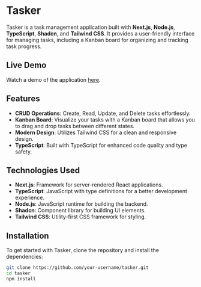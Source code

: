 # Tasker

Tasker is a task management application built with **Next.js**, **Node.js**, **TypeScript**, **Shadcn**, and **Tailwind CSS**. It provides a user-friendly interface for managing tasks, including a Kanban board for organizing and tracking task progress.

## Live Demo

Watch a demo of the application [here](https://drive.google.com/file/d/1mMrVE89rKyYy1xvl_scGMjEdEr1oyHoD/view?usp=drive_link).

## Features

- **CRUD Operations**: Create, Read, Update, and Delete tasks effortlessly.
- **Kanban Board**: Visualize your tasks with a Kanban board that allows you to drag and drop tasks between different states.
- **Modern Design**: Utilizes Tailwind CSS for a clean and responsive design.
- **TypeScript**: Built with TypeScript for enhanced code quality and type safety.

## Technologies Used

- **Next.js**: Framework for server-rendered React applications.
- **TypeScript**: JavaScript with type definitions for a better development experience.
- **Node.js**: JavaScript runtime for building the backend.
- **Shadcn**: Component library for building UI elements.
- **Tailwind CSS**: Utility-first CSS framework for styling.

## Installation

To get started with Tasker, clone the repository and install the dependencies:

```bash
git clone https://github.com/your-username/tasker.git
cd tasker
npm install

